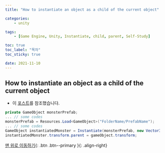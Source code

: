 ```yaml
---
title: "How to instantiate an object as a child of the current object"

categories:
    - unity

tags:
    - [Game Engine, Unity, Instantiate, child, parent, Self-Study]

toc: true
toc_label: "목차"
toc_sticky: true

date: 2021-11-10
---
```


## How to instantiate an object as a child of the current object
- 이 [포스트](https://answers.unity.com/questions/260100/instantiate-as-a-child-of-the-parent.html)를 참조했습니다.
```c#
private GameObject monsterPrefab;
... // some codes  
monsterPrefab = Resources.Load<GameObject>("FolderName/PrefabName");
... // some codes
GameObject instantiatedMonster = Instantiate(monsterPrefab, new Vector3(transform.position.x,transform.position.y, transform.position.z), Quaternion.identity);
instantiatedMonster.transform.parent = gameObject.transform;
```

[맨 위로 이동하기](#){: .btn .btn--primary }{: .align-right}
